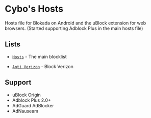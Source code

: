 # Cybo's Hosts
Hosts file for Blokada on Android and the uBlock extension for web browsers. (Started supporting Adblock Plus in the main hosts file)

## Lists

* [`Hosts`](https://github.com/Cybo1927/Hosts.txt/blob/master/Hosts) - The main blocklist

* [`Anti Verizon`](https://github.com/Cybo1927/Hosts.txt/blob/master/Anti%20Verizon) - Block Verizon

## Support

* uBlock Origin
* Adblock Plus 2.0+
* AdGuard AdBlocker
* AdNauseam
